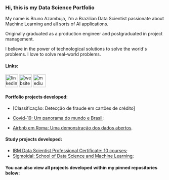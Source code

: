 ### Hi, this is my Data Science Portfolio
My name is Bruno Azambuja, I'm a Brazilian Data Scientist passionate about Machine Learning and all sorts of AI applications.

Originally graduated as a production engineer and postgraduated in project management.

I believe in the power of technological solutions to solve the world's problems. I love to solve real-world problems.

#### Links:

[<img src='https://cdn.jsdelivr.net/npm/simple-icons@3.0.1/icons/linkedin.svg' alt='linkedin' height='40'>](https://www.linkedin.com/in/brunoazambuja/)  [<img src='https://cdn.jsdelivr.net/npm/simple-icons@3.0.1/icons/icloud.svg' alt='website' height='40'>](https://www.brunoazambuja.com/)  [<img src='https://cdn.jsdelivr.net/npm/simple-icons@3.0.1/icons/medium.svg' alt='medium' height='40'>](https://medium.com/@brunoazambuja_78996)

#### Portfolio projects developed:

- [Classificação: Detecção de fraude em cartões de crédito]

- [Covid-19: Um panorama do mundo e Brasil](https://github.com/BrunoAzambuja/Covid_19_panorama_do_mundo_e_Brasil/blob/main/Covid_19_panorama_do_mundo_e_Brasil.ipynb);

- [Airbnb em Roma: Uma demonstração dos dados abertos](https://github.com/BrunoAzambuja/Airbnb_em_Roma_analise-exploratoria/blob/main/Airbnb_em_Roma_analise_exploratoria_dos_dados.ipynb).


#### Study projects developed:

- [IBM Data Scientist Professional Certificate: 10 courses](https://github.com/BrunoAzambuja/IBM-Data-Science-Professional-Certificate);
- [Sigmoidal: School of Data Science and Machine Learning](https://github.com/BrunoAzambuja/Sigmoidal-School-of-Data-Science-and-Machine-Learning);
#### You can also view all projects developed within my pinned repositories below:
